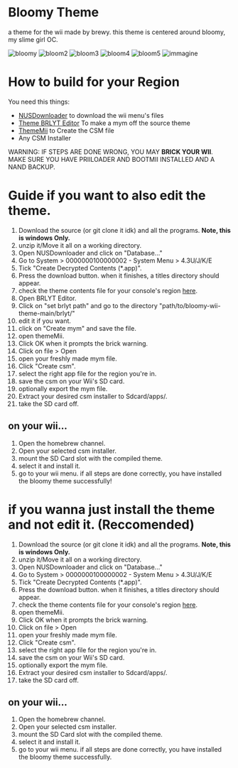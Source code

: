 # Bloomy Theme

a theme for the wii made by brewy.
this theme is centered around bloomy, my slime girl OC.



![bloomy](https://media.discordapp.net/attachments/1275884332518736046/1317802523142258760/image.png?ex=676002bd&is=675eb13d&hm=a37c5c6d64e22fbaa23696aabdf599317709e21c384d1c96afbe6804554fb5fa&=&format=webp&quality=lossless&width=587&height=468)
![bloom2](https://media.discordapp.net/attachments/1275884332518736046/1317802558487789568/image.png?ex=676002c5&is=675eb145&hm=1a21f9a4d70653bfce7b804bc68fbbc0c39f42aeb8eeb4bee34c2687b21b81c9&=&format=webp&quality=lossless&width=587&height=468)
![bloom3](https://media.discordapp.net/attachments/1275884332518736046/1317802604914540654/image.png?ex=676002d0&is=675eb150&hm=c65c10949aeaed913feea393cbf668660b345d0bd714cb3ed346fecf157864d8&=&format=webp&quality=lossless&width=438&height=350)
![bloom4](https://media.discordapp.net/attachments/1275884332518736046/1317822790266650634/image.png?ex=6760159d&is=675ec41d&hm=45f1f9a7d22cf9d71c12c02c30a91a87af07159238bca16e94740a5a69049b8b&=&format=webp&quality=lossless&width=587&height=468)
![bloom5](https://media.discordapp.net/attachments/1275884332518736046/1317822928938864741/image.png?ex=676015be&is=675ec43e&hm=7c9cbc0ccbe43fc65f270f929f685bbabbb7011c2d47110b9e8f902d2093cf3a&=&format=webp&quality=lossless&width=587&height=468)
![immagine](https://github.com/user-attachments/assets/6cc259cc-ffe1-4211-8c25-29f96ef6ba40)




# How to build for your Region

You need this things:
- [NUSDownloader](https://github.com/WiiDatabase/nusdownloader) to download the wii menu's files
- [Theme BRLYT Editor](https://www.dropbox.com/s/9oiord3mnnh26xt/Theme%20Brlyt%20Editor.exe?dl=1) To make a mym off the source theme
- [ThemeMii](https://wii.guide/assets/files/New_ThemeMii_MOD.zip) to Create the CSM file
- Any CSM Installer

WARNING: IF STEPS ARE DONE WRONG, YOU MAY **BRICK YOUR WII**. MAKE SURE YOU HAVE PRIILOADER AND BOOTMII INSTALLED AND A NAND BACKUP.

# Guide if you want to also edit the theme.

1. Download the source (or git clone it idk) and all the programs. **Note, this is windows Only.**
2. unzip it/Move it all on a working directory.
3. Open NUSDownloader and click on "Database..."
4. Go to System > 0000000100000002 - System Menu > 4.3U/J/K/E
5. Tick "Create Decrypted Contents (*.app)".
6. Press the download button. when it finishes, a titles directory should appear.
7. check the theme contents file for your console's region [here](https://sites.google.com/site/completesg/system-hacks/Mymenuify).
8. Open BRLYT Editor.
9.  Click on "set brlyt path" and go to the directory "path/to/bloomy-wii-theme-main/brlyt/"
10.  edit it if you want.
11.  click on "Create mym" and save the file.
12.  open themeMii.
13.  Click OK when it prompts the brick warning.
14.  Click on file > Open
15.  open your freshly made mym file.
16.  Click "Create csm".
17.  select the right app file for the region you're in.
18.  save the csm on your Wii's SD card.
19.  optionally export the mym file.
20.  Extract your desired csm installer to Sdcard/apps/.
21. take the SD card off.

## on your wii...
1. Open the homebrew channel.
2. Open your selected csm installer.
3. mount the SD Card slot with the compiled theme.
4. select it and install it.
5. go to your wii menu.
if all steps are done correctly, you have installed the bloomy theme successfully!

# if you wanna just install the theme and not edit it. (Reccomended)



1. Download the source (or git clone it idk) and all the programs. **Note, this is windows Only.**
2. unzip it/Move it all on a working directory.
3. Open NUSDownloader and click on "Database..."
4. Go to System > 0000000100000002 - System Menu > 4.3U/J/K/E
5. Tick "Create Decrypted Contents (*.app)".
6. Press the download button. when it finishes, a titles directory should appear.
7. check the theme contents file for your console's region [here](https://sites.google.com/site/completesg/system-hacks/Mymenuify).
8.  open themeMii.
9.  Click OK when it prompts the brick warning.
10.  Click on file > Open
11.  open your freshly made mym file.
12.  Click "Create csm".
13.  select the right app file for the region you're in.
14.  save the csm on your Wii's SD card.
15.  optionally export the mym file.
16.  Extract your desired csm installer to Sdcard/apps/.
17. take the SD card off.

## on your wii...
1. Open the homebrew channel.
2. Open your selected csm installer.
3. mount the SD Card slot with the compiled theme.
4. select it and install it.
5. go to your wii menu.
if all steps are done correctly, you have installed the bloomy theme successfully.
